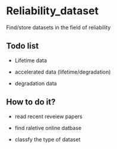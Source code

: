# Reliability_dataset
Find/store datasets in the field of reliability

## Todo list

- Lifetime data 

- accelerated data (lifetime/degradation)

- degradation data

## How to do it?

- read recent reveiew papers 

- find raletive online datbase

- classfy the type of dataset 



